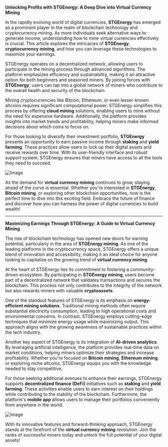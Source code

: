 **Unlocking Profits with STGEnergy: A Deep Dive into Virtual Currency Mining**

In the rapidly evolving world of digital currencies, **STGEnergy** has emerged as a prominent player in the realm of blockchain technology and cryptocurrency mining. As more individuals seek alternative ways to generate income, understanding how to mine virtual currencies effectively is crucial. This article explores the intricacies of **STGEnergy**, **cryptocurrency mining**, and how you can leverage these technologies to maximize your earnings.

STGEnergy operates on a decentralized network, allowing users to participate in the mining process through advanced algorithms. The platform emphasizes efficiency and sustainability, making it an attractive option for both beginners and seasoned miners. By joining forces with **STGEnergy**, users can tap into a global network of miners who contribute to the overall health and security of the blockchain.

Mining cryptocurrencies like Bitcoin, Ethereum, or even lesser-known altcoins requires significant computational power. STGEnergy simplifies this process by offering **cloud mining** solutions, enabling users to mine without the need for expensive hardware. Additionally, the platform provides insights into market trends and profitability, helping miners make informed decisions about which coins to focus on.

For those looking to diversify their investment portfolio, **STGEnergy** presents an opportunity to earn passive income through **staking** and **yield farming**. These practices allow users to lock up their digital assets and receive rewards over time. With its user-friendly interface and robust support system, STGEnergy ensures that miners have access to all the tools they need to succeed.

![Image](https://github.com/user-attachments/assets/b6e7b7a2-655e-4d44-8baa-20c566a3cb65)

As the demand for **virtual currency mining** continues to grow, staying ahead of the curve is essential. Whether you're interested in **STGEnergy**, **Bitcoin mining**, or exploring other blockchain opportunities, now is the perfect time to dive into this exciting field. Embrace the future of finance and discover how you can harness the power of digital currencies to build wealth!

---

**Maximizing Earnings Through STGEnergy: A Guide to Virtual Currency Mining**

The rise of blockchain technology has opened new doors for earning potential, particularly in the area of **STGEnergy mining**. As one of the leading platforms in the cryptocurrency space, STGEnergy offers a unique blend of innovation and accessibility, making it an ideal choice for anyone looking to capitalize on the growing trend of **virtual currency mining**.

At the heart of STGEnergy lies its commitment to fostering a community-driven ecosystem. By participating in **STGEnergy mining**, users become part of a decentralized network that validates transactions and secures the blockchain. This process not only contributes to the integrity of the network but also rewards miners with valuable **cryptoassets**.

One of the standout features of STGEnergy is its emphasis on **energy-efficient mining solutions**. Traditional mining methods often require substantial electricity consumption, leading to high operational costs and environmental concerns. In contrast, STGEnergy employs cutting-edge techniques that minimize energy usage while maximizing output. This approach aligns with the growing awareness of sustainable practices within the tech industry.

Another key aspect of STGEnergy is its integration of **AI-driven analytics**. By leveraging artificial intelligence, the platform provides real-time data on market conditions, helping miners optimize their strategies and increase profitability. Whether you're focused on **Bitcoin mining**, **Ethereum mining**, or exploring niche altcoins, STGEnergy equips you with the knowledge needed to stay competitive.

For those seeking additional avenues to enhance their earnings, STGEnergy supports **decentralized finance (DeFi)** initiatives such as **staking** and **yield farming**. These activities enable users to earn interest on their holdings while contributing to the stability of the blockchain. Furthermore, the platform's **mobile app** allows users to manage their portfolios conveniently from anywhere in the world.

![Image](https://github.com/user-attachments/assets/b6e7b7a2-655e-4d44-8baa-20c566a3cb65)

With its innovative features and forward-thinking approach, STGEnergy stands at the forefront of the **virtual currency mining** revolution. Join the ranks of successful miners today and unlock the full potential of your digital assets!